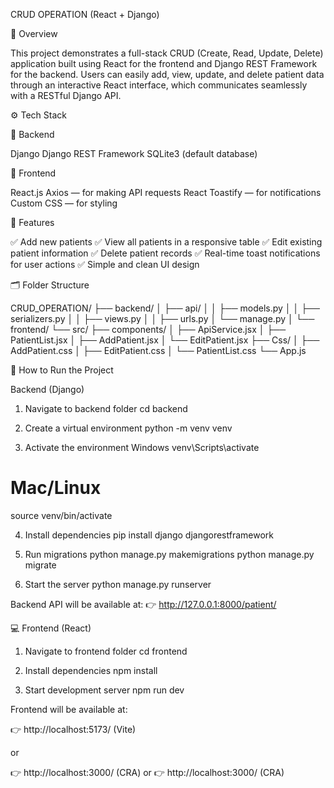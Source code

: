 CRUD OPERATION (React + Django)

📘 Overview

This project demonstrates a full-stack CRUD (Create, Read, Update, Delete) application built using React for the frontend and Django REST Framework for the backend.
Users can easily add, view, update, and delete patient data through an interactive React interface, which communicates seamlessly with a RESTful Django API.

⚙️ Tech Stack

🔹 Backend

Django
Django REST Framework
SQLite3 (default database)

🔹 Frontend

React.js
Axios — for making API requests
React Toastify — for notifications
Custom CSS — for styling

🧩 Features

✅ Add new patients
✅ View all patients in a responsive table
✅ Edit existing patient information
✅ Delete patient records
✅ Real-time toast notifications for user actions
✅ Simple and clean UI design

🗂️ Folder Structure

CRUD_OPERATION/
├── backend/
│   ├── api/
│   │   ├── models.py
│   │   ├── serializers.py
│   │   ├── views.py
│   │   ├── urls.py
│   └── manage.py
│
└── frontend/
    └── src/
        ├── components/
        │   ├── ApiService.jsx
        │   ├── PatientList.jsx
        │   ├── AddPatient.jsx
        │   └── EditPatient.jsx
        ├── Css/
        │   ├── AddPatient.css
        │   ├── EditPatient.css
        │   └── PatientList.css
        └── App.js

🚀 How to Run the Project

 Backend (Django)
 
 1. Navigate to backend folder
cd backend

 2. Create a virtual environment
python -m venv venv

3. Activate the environment
 Windows
venv\Scripts\activate
# Mac/Linux
source venv/bin/activate

4. Install dependencies
pip install django djangorestframework

5. Run migrations
python manage.py makemigrations
python manage.py migrate

6. Start the server
python manage.py runserver


Backend API will be available at:
👉 http://127.0.0.1:8000/patient/

💻 Frontend (React)

1. Navigate to frontend folder
cd frontend

2. Install dependencies
npm install

3. Start development server
npm run dev


Frontend will be available at:

👉 http://localhost:5173/
 (Vite)

or

👉 http://localhost:3000/
 (CRA)
or
👉 http://localhost:3000/
 (CRA)
